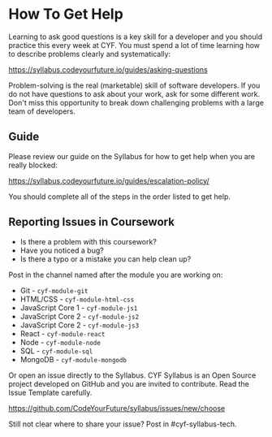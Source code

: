 <!--
Do not edit this file.
Make a change to the template and then pull changes
Repo: https://github.com/CodeYourFuture/CYF-Coursework-Template
Update Instructions: https://gist.github.com/ChrisOwen101/84d82f03a60ce19f7f154a7b815fa265
-->

# How To Get Help

Learning to ask good questions is a key skill for a developer and you should practice this every week at CYF. You must spend a lot of time learning how to describe problems clearly and systematically:

https://syllabus.codeyourfuture.io/guides/asking-questions

Problem-solving is the real (marketable) skill of software developers. If you do not have questions to ask about your work, ask for some different work. Don't miss this opportunity to break down challenging problems with a large team of developers.

## Guide

Please review our guide on the Syllabus for how to get help when you are really blocked:

https://syllabus.codeyourfuture.io/guides/escalation-policy/

You should complete all of the steps in the order listed to get help.

## Reporting Issues in Coursework

- Is there a problem with this coursework?
- Have you noticed a bug?
- Is there a typo or a mistake you can help clean up?

Post in the channel named after the module you are working on:

- Git - `cyf-module-git`
- HTML/CSS - `cyf-module-html-css`
- JavaScript Core 1 - `cyf-module-js1`
- JavaScript Core 2 - `cyf-module-js2`
- JavaScript Core 2 - `cyf-module-js3`
- React - `cyf-module-react`
- Node - `cyf-module-node`
- SQL - `cyf-module-sql`
- MongoDB - `cyf-module-mongodb`

Or open an issue directly to the Syllabus. CYF Syllabus is an Open Source project developed on GitHub and you are invited to contribute. Read the Issue Template carefully.

https://github.com/CodeYourFuture/syllabus/issues/new/choose

Still not clear where to share your issue? Post in #cyf-syllabus-tech.
